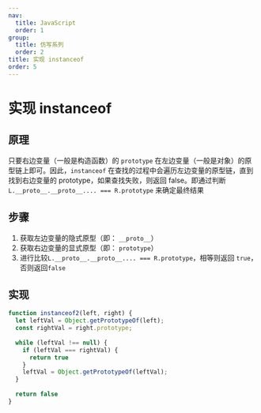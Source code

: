 ```yaml
---
nav:
  title: JavaScript
  order: 1
group:
  title: 仿写系列
  order: 2
title: 实现 instanceof
order: 5
---
```


# 实现 instanceof

## 原理

只要右边变量（一般是构造函数）的 `prototype` 在左边变量（一般是对象）的原型链上即可。因此，`instanceof` 在查找的过程中会遍历左边变量的原型链，直到找到右边变量的 prototype，如果查找失败，则返回 false。即通过判断 `L.__proto__.__proto__.... === R.prototype` 来确定最终结果

## 步骤

1. 获取左边变量的隐式原型（即： `__proto__`）
2. 获取右边变量的显式原型（即： `prototype`）
3. 进行比较`L.__proto__.__proto__.... === R.prototype`，相等则返回 `true`，否则返回`false`

## 实现

```js
function instanceof2(left, right) {
  let leftVal = Object.getPrototypeOf(left);
  const rightVal = right.prototype;
  
  while (leftVal !== null) {
    if (leftVal === rightVal) {
      return true
    }
    leftVal = Object.getPrototypeOf(leftVal);
  }
  
  return false
}
```

